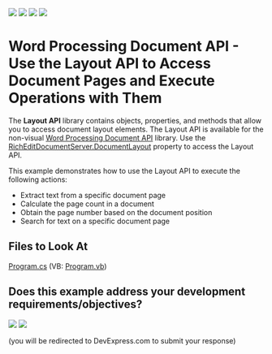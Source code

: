 <!-- default badges list -->
![](https://img.shields.io/endpoint?url=https://codecentral.devexpress.com/api/v1/VersionRange/401401719/24.2.1%2B)
[![](https://img.shields.io/badge/Open_in_DevExpress_Support_Center-FF7200?style=flat-square&logo=DevExpress&logoColor=white)](https://supportcenter.devexpress.com/ticket/details/T1025930)
[![](https://img.shields.io/badge/📖_How_to_use_DevExpress_Examples-e9f6fc?style=flat-square)](https://docs.devexpress.com/GeneralInformation/403183)
[![](https://img.shields.io/badge/💬_Leave_Feedback-feecdd?style=flat-square)](#does-this-example-address-your-development-requirementsobjectives)
<!-- default badges end -->
# Word Processing Document API - Use the Layout API to Access Document Pages and Execute Operations with Them

The **Layout API** library contains objects, properties, and methods that allow you to access document layout elements. The Layout API is available for the non-visual [Word Processing Document API](https://docs.devexpress.com/OfficeFileAPI/17488/word-processing-document-api) library. Use the [RichEditDocumentServer.DocumentLayout](https://docs.devexpress.com/OfficeFileAPI/DevExpress.XtraRichEdit.API.Layout.DocumentLayout) property to access the Layout API.

This example demonstrates how to use the Layout API to execute the following actions:

- Extract text from a specific document page
- Calculate the page count in a document
- Obtain the page number based on the document position
- Search for text on a specific document page

## Files to Look At

[Program.cs](./CS/WordProcessorLayoutAPISample/Program.cs) (VB: [Program.vb](./VB/LayoutAPISample/Program.vb))
<!-- feedback -->
## Does this example address your development requirements/objectives?

[<img src="https://www.devexpress.com/support/examples/i/yes-button.svg"/>](https://www.devexpress.com/support/examples/survey.xml?utm_source=github&utm_campaign=word-document-api-use-layout-api-to-manage-document-pages&~~~was_helpful=yes) [<img src="https://www.devexpress.com/support/examples/i/no-button.svg"/>](https://www.devexpress.com/support/examples/survey.xml?utm_source=github&utm_campaign=word-document-api-use-layout-api-to-manage-document-pages&~~~was_helpful=no)

(you will be redirected to DevExpress.com to submit your response)
<!-- feedback end -->
